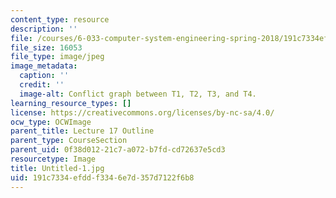 ```yaml
---
content_type: resource
description: ''
file: /courses/6-033-computer-system-engineering-spring-2018/191c7334efddf3346e7d357d7122f6b8_Untitled-1.jpg
file_size: 16053
file_type: image/jpeg
image_metadata:
  caption: ''
  credit: ''
  image-alt: Conflict graph between T1, T2, T3, and T4.
learning_resource_types: []
license: https://creativecommons.org/licenses/by-nc-sa/4.0/
ocw_type: OCWImage
parent_title: Lecture 17 Outline
parent_type: CourseSection
parent_uid: 0f38d012-21c7-a072-b7fd-cd72637e5cd3
resourcetype: Image
title: Untitled-1.jpg
uid: 191c7334-efdd-f334-6e7d-357d7122f6b8
---
```

